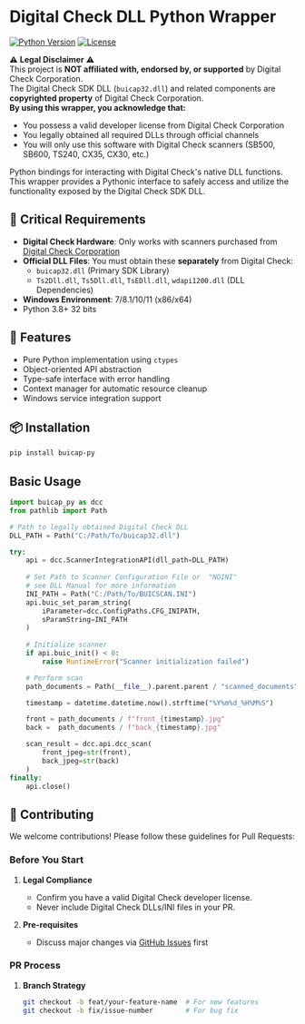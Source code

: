 # Digital Check DLL Python Wrapper

[![Python Version](https://img.shields.io/badge/python-3.8%2B-blue)](https://www.python.org/)
[![License](https://img.shields.io/badge/license-MIT-green)](LICENSE)

⚠️ **Legal Disclaimer** ⚠️  
This project is **NOT affiliated with, endorsed by, or supported** by Digital Check Corporation.  
The Digital Check SDK DLL (`buicap32.dll`) and related components are **copyrighted property** of Digital Check Corporation.  
**By using this wrapper, you acknowledge that:**
- You possess a valid developer license from Digital Check Corporation
- You legally obtained all required DLLs through official channels
- You will only use this software with Digital Check scanners (SB500, SB600, TS240, CX35, CX30, etc.)

Python bindings for interacting with Digital Check's native DLL functions. This wrapper provides a Pythonic interface to safely access and utilize the functionality exposed by the Digital Check SDK DLL.

## 🔑 Critical Requirements
- **Digital Check Hardware**: Only works with scanners purchased from [Digital Check Corporation](https://www.digitalcheck.com/)
- **Official DLL Files**: You must obtain these **separately** from Digital Check:
  - `buicap32.dll` (Primary SDK Library)
  - `Ts2Dll.dll`, `Ts5Dll.dll`, `TsEDll.dll`, `wdapi1200.dll` (DLL Dependencies)
- **Windows Environment**: 7/8.1/10/11 (x86/x64)
- Python 3.8+ 32 bits

## 🚀 Features
- Pure Python implementation using `ctypes`
- Object-oriented API abstraction
- Type-safe interface with error handling
- Context manager for automatic resource cleanup
- Windows service integration support

## 📦 Installation
```bash
pip install buicap-py
```

## Basic Usage

```python
import buicap_py as dcc
from pathlib import Path

# Path to legally obtained Digital Check DLL
DLL_PATH = Path("C:/Path/To/buicap32.dll") 

try:
    api = dcc.ScannerIntegrationAPI(dll_path=DLL_PATH)
    
    # Set Path to Scanner Configuration File or  "NOINI" 
    # see DLL Manual for more information
    INI_PATH = Path("C:/Path/To/BUICSCAN.INI")
    api.buic_set_param_string(
        iParameter=dcc.ConfigPaths.CFG_INIPATH,
        sParamString=INI_PATH
    )
    
    # Initialize scanner
    if api.buic_init() < 0:
        raise RuntimeError("Scanner initialization failed")

    # Perform scan
    path_documents = Path(__file__).parent.parent / "scanned_documents"

    timestamp = datetime.datetime.now().strftime("%Y%m%d_%H%M%S")

    front = path_documents / f"front_{timestamp}.jpg"
    back =  path_documents / f"back_{timestamp}.jpg"

    scan_result = dcc.api.dcc_scan(
        front_jpeg=str(front),
        back_jpeg=str(back)
    )
finally:
    api.close()  
```

## 🤝 Contributing  
We welcome contributions! Please follow these guidelines for Pull Requests:

### Before You Start  
1. **Legal Compliance**  
   - Confirm you have a valid Digital Check developer license.  
   - Never include Digital Check DLLs/INI files in your PR.  

2. **Pre-requisites**  
   - Discuss major changes via [GitHub Issues](https://github.com/tomjod/buicap-py/issues) first  

### PR Process  
1. **Branch Strategy**  
   ```bash
   git checkout -b feat/your-feature-name  # For new features
   git checkout -b fix/issue-number        # For bug fix
